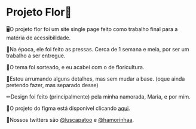 # Projeto Flor🌸

:desktop_computer:O projeto flor foi um site single page feito como trabalho final para a matéria de acessibilidade.

📆Na época, ele foi feito as pressas. Cerca de 1 semana e meia, por ser um trabalho a ser entregue.

🌷O tema foi sorteado, e eu acabei com o de floricultura.

🔄Estou arrumando alguns detalhes, mas sem mudar a base. (oque ainda pretendo fazer, mas separado desse)

✏Design foi feito (principalmente) pela minha namorada, Maria, e por mim.

📂O projeto do figma está disponivel clicando [aqui](https://www.figma.com/file/58l8cXVm2bB69Gv0NyYAwB/Untitled?node-id=0%3A1&t=aa3c32I9UajUlBOM-1).

🌻Nossos twitters são [@luscapatoo](https://twitter.com/luscapatoo) e [@hamorinhaa](https://twitter.com/hamorinhaa).